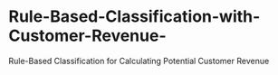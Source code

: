 # Rule-Based-Classification-with-Customer-Revenue-
Rule-Based Classification for Calculating Potential Customer Revenue
